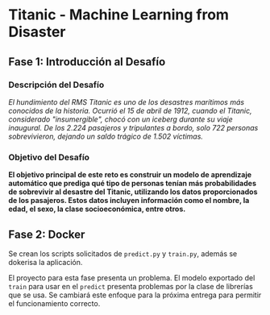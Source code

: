 # Titanic - Machine Learning from Disaster
## Fase 1: Introducción al Desafío
### Descripción del Desafío

*El hundimiento del RMS Titanic es uno de los desastres marítimos más conocidos de la historia. Ocurrió el 15 de abril de 1912, cuando el Titanic, considerado "insumergible", chocó con un iceberg durante su viaje inaugural. De los 2.224 pasajeros y tripulantes a bordo, solo 722 personas sobrevivieron, dejando un saldo trágico de 1.502 víctimas.*

### Objetivo del Desafío

**El objetivo principal de este reto es construir un modelo de aprendizaje automático que prediga qué tipo de personas tenían más probabilidades de sobrevivir al desastre del Titanic, utilizando los datos proporcionados de los pasajeros. Estos datos incluyen información como el nombre, la edad, el sexo, la clase socioeconómica, entre otros.**

## Fase 2: Docker

Se crean los scripts solicitados de `predict.py` y `train.py`, además se dokerisa la aplicación.

El proyecto para esta fase presenta un problema. El modelo exportado del `train` para usar en el `predict` presenta problemas por la clase de librerías que se usa. Se cambiará este enfoque para la próxima entrega para permitir el funcionamiento correcto.



